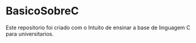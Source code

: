 # BasicoSobreC
Este repositorio foi criado com o Intuito de ensinar a base de linguagem C para universitarios.
